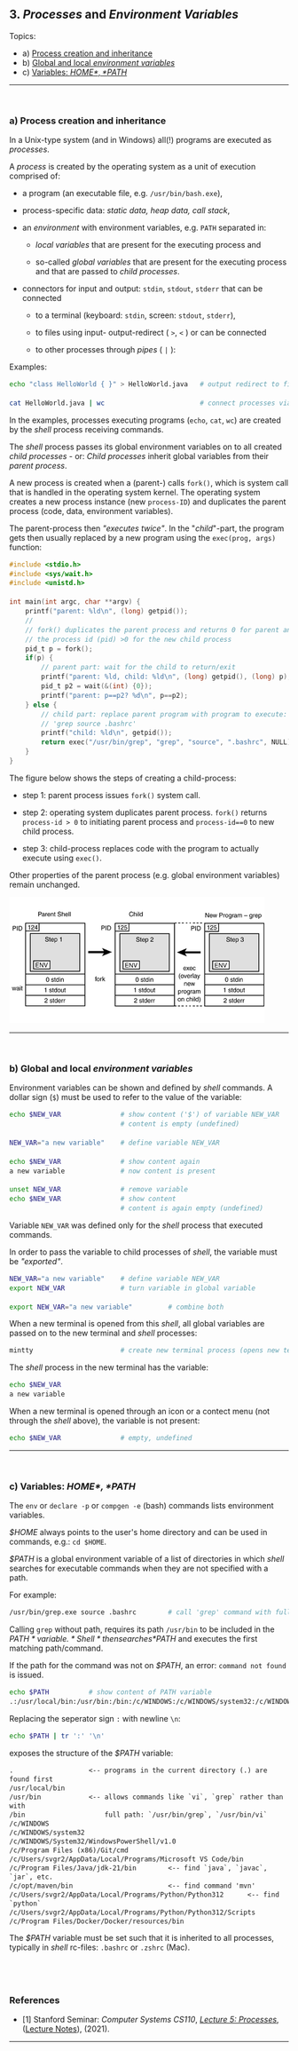 ## 3. *Processes* and *Environment Variables*

Topics:
- a) [Process creation and inheritance](#a-process-creation-and-inheritance)
- b) [Global and local *environment variables*](#b-global-and-local-environment-variables)
- c) [Variables: *$HOME*, *$PATH*](#c-variables-home-path)


---
&nbsp;
### a) Process creation and inheritance

In a Unix-type system (and in Windows) all(!) programs are executed as
*processes*.

A *process* is created by the operating system as a unit of execution
comprised of:

- a program (an executable file, e.g. `/usr/bin/bash.exe`),

- process-specific data: *static data, heap data, call stack*,

- an *environment* with environment variables, e.g. `PATH` separated in:

  - *local variables* that are present for the executing process and

  - so-called *global variables* that are present for the executing process and
    that are passed to *child processes*.

- connectors for input and output: `stdin`, `stdout`, `stderr` that can be
    connected

    - to a terminal (keyboard: `stdin`, screen: `stdout`, `stderr`),

    - to files using input- output-redirect ( `>`, `<` ) or can be connected

    - to other processes through *pipes* ( `|` ):

Examples:
```sh
echo "class HelloWorld { }" > HelloWorld.java   # output redirect to file '>'

cat HelloWorld.java | wc                        # connect processes via pipe '|'
```

In the examples, processes executing programs (`echo`, `cat`, `wc`) are
created by the *shell* process receiving commands.

The *shell* process passes its global environment variables on to all
created *child processes* - or: *Child processes* inherit global variables
from their *parent process*.

A new process is created when a (parent-) calls `fork()`, which is system call
that is handled in the operating system kernel.
The operating system creates a new process instance (new `process-ID`) and
duplicates the parent process (code, data, environment variables).

The parent-process then *"executes twice"*. In the "*child*"-part, the program
gets then usually replaced by a new program using the `exec(prog, args)` function:

```c
#include <stdio.h>
#include <sys/wait.h>
#include <unistd.h>

int main(int argc, char **argv) {
    printf("parent: %ld\n", (long) getpid());
    // 
    // fork() duplicates the parent process and returns 0 for parent and
    // the process id (pid) >0 for the new child process
    pid_t p = fork();
    if(p) {
        // parent part: wait for the child to return/exit
        printf("parent: %ld, child: %ld\n", (long) getpid(), (long) p);
        pid_t p2 = wait(&(int) {0});
        printf("parent: p==p2? %d\n", p==p2);
    } else {
        // child part: replace parent program with program to execute:
        // 'grep source .bashrc'
        printf("child: %ld\n", getpid());
        return exec("/usr/bin/grep", "grep", "source", ".bashrc", NULL);
    }
}
```

The figure below shows the steps of creating a child-process:

- step 1: parent process issues `fork()` system call.

- step 2: operating system duplicates parent process. `fork()` returns
    `process-id > 0` to initiating parent process and `process-id==0`
    to new child process.

- step 3: child-process replaces code with the program to actually
    execute using `exec()`.

Other properties of the parent process (e.g. global environment variables)
remain unchanged.

<img src="img/processes_01fig04.png" width="460"/>


<!-- 
<img src="img/processes_01fig03.png"/>
-->



---
&nbsp;
### b) Global and local *environment variables*

Environment variables can be shown and defined by *shell* commands. A dollar
sign (`$`) must be used to refer to the value of the variable:

```sh
echo $NEW_VAR               # show content ('$') of variable NEW_VAR
                            # content is empty (undefined)

NEW_VAR="a new variable"    # define variable NEW_VAR

echo $NEW_VAR               # show content again
a new variable              # now content is present

unset NEW_VAR               # remove variable
echo $NEW_VAR               # show content
                            # content is again empty (undefined)
```

Variable `NEW_VAR` was defined only for the *shell* process that executed
commands.

In order to pass the variable to child processes of *shell*, the variable
must be *"exported"*.

```sh
NEW_VAR="a new variable"    # define variable NEW_VAR
export NEW_VAR              # turn variable in global variable

export NEW_VAR="a new variable"         # combine both
```

When a new terminal is opened from this *shell*, all global variables
are passed on to the new terminal and *shell* processes:

```sh
mintty                      # create new terminal process (opens new terminal)
```

The *shell* process in the new terminal has the variable:

```sh
echo $NEW_VAR
a new variable
```

When a new terminal is opened through an icon or a contect menu
(not through the *shell* above), the variable is not present:

```sh
echo $NEW_VAR               # empty, undefined
```


---
&nbsp;
### c) Variables: *$HOME*, *$PATH*

The `env` or `declare -p` or `compgen -e` (bash) commands lists environment
variables.
<!-- 
show global (exported) variables:
- bash: compgen -e
- zsh: set -o extendedglob; print -roC1 -- ${(k)parameters[(R)^*export*]}
-->

*$HOME* always points to the user's home directory and can be used in commands,
e.g.: `cd $HOME`.

*$PATH* is a global environment variable of a list of directories in which
*shell* searches for executable commands when they are not specified with a path.

For example:

```sh
/usr/bin/grep.exe source .bashrc        # call 'grep' command with full path
```

Calling `grep` without path, requires its path `/usr/bin` to be included in the
*$PATH* variable. *Shell* then searches *$PATH* and executes the first
matching path/command.

If the path for the command was not on *$PATH*, an error: `command not found` is
issued.

```sh
echo $PATH          # show content of PATH variable
.:/usr/local/bin:/usr/bin:/bin:/c/WINDOWS:/c/WINDOWS/system32:/c/WINDOWS/System32/WindowsPowerShell/v1.0:/c/Program Files (x86)/Git/cmd:/c/Users/svgr2/AppData/Local/Programs/Microsoft VS Code/bin:/c/Program Files/Java/jdk-21/bin:/c/opt/maven/bin:/c/Users/svgr2/AppData/Local/Programs/Python/Python312:/c/Users/svgr2/AppData/Local/Programs/Python/Python312/Scripts:/c/Program Files/Docker/Docker/resources/bin
```

Replacing the seperator sign `:` with newline `\n`:

```sh
echo $PATH | tr ':' '\n'
```
exposes the structure of the *$PATH* variable:
```
.                   <-- programs in the current directory (.) are found first
/usr/local/bin
/usr/bin            <-- allows commands like `vi`, `grep` rather than with
/bin                    full path: `/usr/bin/grep`, `/usr/bin/vi`
/c/WINDOWS
/c/WINDOWS/system32
/c/WINDOWS/System32/WindowsPowerShell/v1.0
/c/Program Files (x86)/Git/cmd
/c/Users/svgr2/AppData/Local/Programs/Microsoft VS Code/bin
/c/Program Files/Java/jdk-21/bin        <-- find `java`, `javac`, `jar`, etc.
/c/opt/maven/bin                        <-- find command 'mvn'
/c/Users/svgr2/AppData/Local/Programs/Python/Python312      <-- find `python`
/c/Users/svgr2/AppData/Local/Programs/Python/Python312/Scripts
/c/Program Files/Docker/Docker/resources/bin
```

The *$PATH* variable must be set such that it is inherited to all processes,
typically in *shell* rc-files: `.bashrc` or `.zshrc` (Mac).


&nbsp;
---
### References

- [1] Stanford Seminar: *Computer Systems CS110*,
    [*Lecture 5: Processes*](https://web.stanford.edu/class/cs110/summer-2021/lecture-notes/lecture-05),
    ([Lecture Notes](https://web.stanford.edu/class/cs110/summer-2021/lecture-notes)), (2021).

---
&nbsp;
